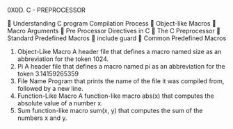 0X0D. C - PREPROCESSOR

	Understanding C program Compilation Process
	Object-like Macros
	Macro Arguments
	Pre Processor Directives in C
	The C Preprocessor
	Standard Predefined Macros
	include guard
	Common Predefined Macros

1.	Object-Like Macro
A header file that defines a macro named size as an abbreviation for the token 1024.
2.	Pi
A header file that defines a macro named pi as an abbreviation for the token 3.14159265359
3.	File Name
Program that prints the name of the file it was compiled from, followed by a new line.
4.	 Function-Like Macro
A function-like macro abs(x) that computes the absolute value of a number x.
5.	Sum
 function-like macro sum(x, y) that computes the sum of the numbers x and y.


